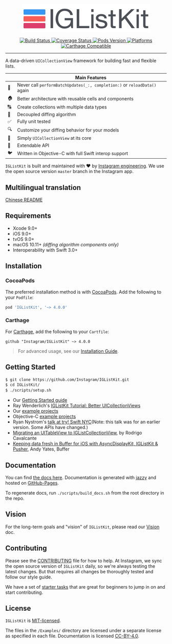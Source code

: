 <p align="center">
  <img src="https://raw.githubusercontent.com/Instagram/IGListKit/master/Resources/logo-animation.gif" width=400 />
</p>

<p align="center">
    <a href="https://travis-ci.org/Instagram/IGListKit">
        <img src="https://travis-ci.org/Instagram/IGListKit.svg?branch=master&style=flat"
             alt="Build Status">
    </a>
    <a href="https://coveralls.io/github/Instagram/IGListKit?branch=master">
      <img src="https://coveralls.io/repos/github/Instagram/IGListKit/badge.svg?branch=master"
           alt="Coverage Status" />
    </a>
    <a href="https://cocoapods.org/pods/IGListKit">
        <img src="https://img.shields.io/cocoapods/v/IGListKit.svg?style=flat"
             alt="Pods Version">
    </a>
    <a href="https://instagram.github.io/IGListKit/">
        <img src="https://img.shields.io/cocoapods/p/IGListKit.svg?style=flat"
             alt="Platforms">
    </a>
    <a href="https://github.com/Carthage/Carthage">
        <img src="https://img.shields.io/badge/Carthage-compatible-brightgreen.svg?style=flat"
             alt="Carthage Compatible">
    </a>
</p>

----------------

A data-driven `UICollectionView` framework for building fast and flexible lists.

|         | Main Features  |
----------|-----------------
&#128581; | Never call `performBatchUpdates(_:, completion:)` or `reloadData()` again
&#127968; | Better architecture with reusable cells and components
&#128288; | Create collections with multiple data types
&#128273; | Decoupled diffing algorithm
&#9989;   | Fully unit tested
&#128269; | Customize your diffing behavior for your models
&#128241; | Simply `UICollectionView` at its core
&#128640; | Extendable API
&#128038; | Written in Objective-C with full Swift interop support

`IGListKit` is built and maintained with &#10084;&#65039; by [Instagram engineering](https://engineering.instagram.com/).
We use the open source version `master` branch in the Instagram app.

## Multilingual translation

[Chinese README](README.zh.md)

## Requirements

- Xcode 9.0+
- iOS 9.0+
- tvOS 9.0+
- macOS 10.11+ *(diffing algorithm components only)*
- Interoperability with Swift 3.0+

## Installation

### CocoaPods

The preferred installation method is with [CocoaPods](https://cocoapods.org). Add the following to your `Podfile`:

```ruby
pod 'IGListKit', '~> 4.0.0'
```

### Carthage

For [Carthage](https://github.com/Carthage/Carthage), add the following to your `Cartfile`:

```ogdl
github "Instagram/IGListKit" ~> 4.0.0
```

> For advanced usage, see our [Installation Guide](https://instagram.github.io/IGListKit/installation.html).

## Getting Started

```bash
$ git clone https://github.com/Instagram/IGListKit.git
$ cd IGListKit/
$ ./scripts/setup.sh
```

- Our [Getting Started guide](https://instagram.github.io/IGListKit/getting-started.html)
- Ray Wenderlich's [IGListKit Tutorial: Better UICollectionViews](https://www.raywenderlich.com/147162/iglistkit-tutorial-better-uicollectionviews)
- Our [example projects](https://github.com/Instagram/IGListKit/tree/master/Examples)
- Objective-C [example projects](https://github.com/ccworld1000/CCIGListKitDemo)
- Ryan Nystrom's [talk at try! Swift NYC](https://academy.realm.io/posts/tryswift-ryan-nystrom-refactoring-at-scale-lessons-learned-rewriting-instagram-feed/)(Note: this talk was for an earlier version. Some APIs have changed.)
- [Migrating an UITableView to IGListCollectionView](https://medium.com/cocoaacademymag/iglistkit-migrating-an-uitableview-to-iglistkitcollectionview-65a30cf9bac9), by Rodrigo Cavalcante
- [Keeping data fresh in Buffer for iOS with AsyncDisplayKit, IGListKit & Pusher](https://overflow.buffer.com/2017/04/10/keeping-data-fresh-buffer-ios-asyncdisplaykit-iglistkit-pusher/), Andy Yates, Buffer

## Documentation

You can find [the docs here](https://instagram.github.io/IGListKit). Documentation is generated with [jazzy](https://github.com/realm/jazzy) and hosted on [GitHub-Pages](https://pages.github.com).

To regenerate docs, run `./scripts/build_docs.sh` from the root directory in the repo.

## Vision

For the long-term goals and "vision" of `IGListKit`, please read our [Vision](https://github.com/Instagram/IGListKit/blob/master/Guides/VISION.md) doc.

## Contributing

Please see the [CONTRIBUTING](https://github.com/Instagram/IGListKit/blob/master/.github/CONTRIBUTING.md) file for how to help. At Instagram, we sync the open source version of `IGListKit` daily, so we're always testing the latest changes. But that requires all changes be thoroughly tested and follow our style guide.

We have a set of [starter tasks](https://github.com/Instagram/IGListKit/issues?q=is%3Aissue+is%3Aopen+label%3Astarter-task) that are great for beginners to jump in on and start contributing.

## License

`IGListKit` is [MIT-licensed](./LICENSE).

The files in the `/Examples/` directory are licensed under a separate license as specified in each file. Documentation is licensed [CC-BY-4.0](https://creativecommons.org/licenses/by/4.0/).
